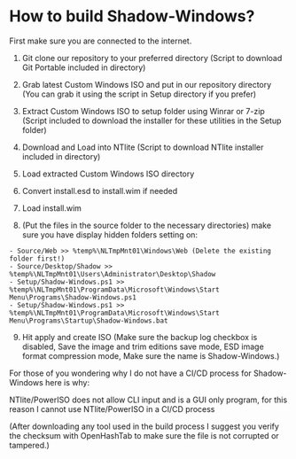 # How to build Shadow-Windows?

First make sure you are connected to the internet.

1. Git clone our repository to your preferred directory (Script to download Git Portable included in directory)
2. Grab latest Custom Windows ISO and put in our repository directory (You can grab it using the script in Setup directory if you prefer)
3. Extract Custom Windows ISO to setup folder using Winrar or 7-zip (Script included to download the installer for these utilities in the Setup folder)
4. Download and Load into NTlite (Script to download NTlite installer included in directory)
5. Load extracted Custom Windows ISO directory
6. Convert install.esd to install.wim if needed
7. Load install.wim

8. (Put the files in the source folder to the necessary directories) make sure you have display hidden folders setting on:

```
- Source/Web >> %temp%\NLTmpMnt01\Windows\Web (Delete the existing folder first!)
- Source/Desktop/Shadow >> %temp%\NLTmpMnt01\Users\Administrator\Desktop\Shadow
- Setup/Shadow-Windows.ps1 >> %temp%\NLTmpMnt01\ProgramData\Microsoft\Windows\Start Menu\Programs\Shadow-Windows.ps1
- Setup/Shadow-Windows.ps1 >> %temp%\NLTmpMnt01\ProgramData\Microsoft\Windows\Start Menu\Programs\Startup\Shadow-Windows.bat
```

9. Hit apply and create ISO (Make sure the backup log checkbox is disabled, Save the image and trim editions save mode, ESD image format compression mode, Make sure the name is Shadow-Windows.)

For those of you wondering why I do not have a CI/CD process for Shadow-Windows here is why:

NTlite/PowerISO does not allow CLI input and is a GUI only program, for this reason I cannot use NTlite/PowerISO in a CI/CD process

(After downloading any tool used in the build process I suggest you verify the checksum with OpenHashTab to make sure the file is not corrupted or tampered.)
